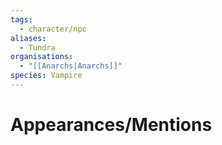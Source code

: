 ```yaml
---
tags:
  - character/npc
aliases:
  - Tundra
organisations:
  - "[[Anarchs|Anarchs]]"
species: Vampire
---
```

# Appearances/Mentions

